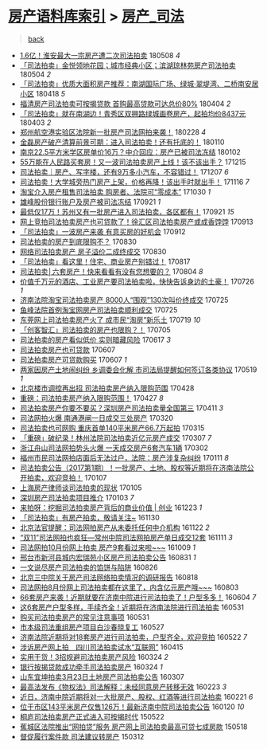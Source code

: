 [房产语料库索引](../../README.md)  > [房产_司法](房产_司法.md)
====
> [back](../README.md)

- [1.6亿！淮安最大一宗房产遭二次司法拍卖](http://jkwz.applinzi.com/ittc/7100784052644873232.html#1.6%E4%BA%BF%EF%BC%81%E6%B7%AE%E5%AE%89%E6%9C%80%E5%A4%A7%E4%B8%80%E5%AE%97%E6%88%BF%E4%BA%A7%E9%81%AD%E4%BA%8C%E6%AC%A1%E5%8F%B8%E6%B3%95%E6%8B%8D%E5%8D%96) 180508 *4* 
- [「司法拍卖」金悦领地花园；城市经典小区；滨湖琼林苑房产司法拍卖](http://jkwz.applinzi.com/ittc/7099125807178056715.html#%E3%80%8C%E5%8F%B8%E6%B3%95%E6%8B%8D%E5%8D%96%E3%80%8D%E9%87%91%E6%82%A6%E9%A2%86%E5%9C%B0%E8%8A%B1%E5%9B%AD%EF%BC%9B%E5%9F%8E%E5%B8%82%E7%BB%8F%E5%85%B8%E5%B0%8F%E5%8C%BA%EF%BC%9B%E6%BB%A8%E6%B9%96%E7%90%BC%E6%9E%97%E8%8B%91%E6%88%BF%E4%BA%A7%E5%8F%B8%E6%B3%95%E6%8B%8D%E5%8D%96) 180504 *2* 
- [「司法拍卖」优质大面积房产推荐：南湖国际广场、绿城·翠堤湾、二桥南安居小区](http://jkwz.applinzi.com/ittc/7093466570884121606.html#%E3%80%8C%E5%8F%B8%E6%B3%95%E6%8B%8D%E5%8D%96%E3%80%8D%E4%BC%98%E8%B4%A8%E5%A4%A7%E9%9D%A2%E7%A7%AF%E6%88%BF%E4%BA%A7%E6%8E%A8%E8%8D%90%EF%BC%9A%E5%8D%97%E6%B9%96%E5%9B%BD%E9%99%85%E5%B9%BF%E5%9C%BA%E3%80%81%E7%BB%BF%E5%9F%8E%C2%B7%E7%BF%A0%E5%A0%A4%E6%B9%BE%E3%80%81%E4%BA%8C%E6%A1%A5%E5%8D%97%E5%AE%89%E5%B1%85%E5%B0%8F%E5%8C%BA) 180418 *5* 
- [福清房产司法拍卖可按揭贷款 首购最高贷款可达总价80%](http://jkwz.applinzi.com/ittc/7088202931985974282.html#%E7%A6%8F%E6%B8%85%E6%88%BF%E4%BA%A7%E5%8F%B8%E6%B3%95%E6%8B%8D%E5%8D%96%E5%8F%AF%E6%8C%89%E6%8F%AD%E8%B4%B7%E6%AC%BE+%E9%A6%96%E8%B4%AD%E6%9C%80%E9%AB%98%E8%B4%B7%E6%AC%BE%E5%8F%AF%E8%BE%BE%E6%80%BB%E4%BB%B780%25) 180404 *2* 
- [「司法拍卖」就在南湖边！青秀区双拥路绿城画卷房产，起拍均价8437元](http://jkwz.applinzi.com/ittc/7087864137692742673.html#%E3%80%8C%E5%8F%B8%E6%B3%95%E6%8B%8D%E5%8D%96%E3%80%8D%E5%B0%B1%E5%9C%A8%E5%8D%97%E6%B9%96%E8%BE%B9%EF%BC%81%E9%9D%92%E7%A7%80%E5%8C%BA%E5%8F%8C%E6%8B%A5%E8%B7%AF%E7%BB%BF%E5%9F%8E%E7%94%BB%E5%8D%B7%E6%88%BF%E4%BA%A7%EF%BC%8C%E8%B5%B7%E6%8B%8D%E5%9D%87%E4%BB%B78437%E5%85%83) 180403 *2* 
- [郑州航空港实验区法院新一批房产司法网拍来袭！](http://jkwz.applinzi.com/ittc/7075060312065967121.html#%E9%83%91%E5%B7%9E%E8%88%AA%E7%A9%BA%E6%B8%AF%E5%AE%9E%E9%AA%8C%E5%8C%BA%E6%B3%95%E9%99%A2%E6%96%B0%E4%B8%80%E6%89%B9%E6%88%BF%E4%BA%A7%E5%8F%B8%E6%B3%95%E7%BD%91%E6%8B%8D%E6%9D%A5%E8%A2%AD%EF%BC%81) 180228 *4* 
- [金磊房产破产清算前景可期：进入司法拍卖！还有托底的！](http://jkwz.applinzi.com/ittc/7056856997750637585.html#%E9%87%91%E7%A3%8A%E6%88%BF%E4%BA%A7%E7%A0%B4%E4%BA%A7%E6%B8%85%E7%AE%97%E5%89%8D%E6%99%AF%E5%8F%AF%E6%9C%9F%EF%BC%9A%E8%BF%9B%E5%85%A5%E5%8F%B8%E6%B3%95%E6%8B%8D%E5%8D%96%EF%BC%81%E8%BF%98%E6%9C%89%E6%89%98%E5%BA%95%E7%9A%84%EF%BC%81) 180110  
- [南京22.5平方米学区房单价16万？中介回应：房产已被司法冻结](http://jkwz.applinzi.com/ittc/7053876695214326790.html#%E5%8D%97%E4%BA%AC22.5%E5%B9%B3%E6%96%B9%E7%B1%B3%E5%AD%A6%E5%8C%BA%E6%88%BF%E5%8D%95%E4%BB%B716%E4%B8%87%EF%BC%9F%E4%B8%AD%E4%BB%8B%E5%9B%9E%E5%BA%94%EF%BC%9A%E6%88%BF%E4%BA%A7%E5%B7%B2%E8%A2%AB%E5%8F%B8%E6%B3%95%E5%86%BB%E7%BB%93) 180102  
- [55万能在人民路买套房！又一波司法拍卖房产上线！该不该出手？](http://jkwz.applinzi.com/ittc/7047104123437057040.html#55%E4%B8%87%E8%83%BD%E5%9C%A8%E4%BA%BA%E6%B0%91%E8%B7%AF%E4%B9%B0%E5%A5%97%E6%88%BF%EF%BC%81%E5%8F%88%E4%B8%80%E6%B3%A2%E5%8F%B8%E6%B3%95%E6%8B%8D%E5%8D%96%E6%88%BF%E4%BA%A7%E4%B8%8A%E7%BA%BF%EF%BC%81%E8%AF%A5%E4%B8%8D%E8%AF%A5%E5%87%BA%E6%89%8B%EF%BC%9F) 171215  
- [司法拍卖｜房产、写字楼，还有9万多小汽车，不容错过！](http://jkwz.applinzi.com/ittc/7044137937552278544.html#%E5%8F%B8%E6%B3%95%E6%8B%8D%E5%8D%96%EF%BD%9C%E6%88%BF%E4%BA%A7%E3%80%81%E5%86%99%E5%AD%97%E6%A5%BC%EF%BC%8C%E8%BF%98%E6%9C%899%E4%B8%87%E5%A4%9A%E5%B0%8F%E6%B1%BD%E8%BD%A6%EF%BC%8C%E4%B8%8D%E5%AE%B9%E9%94%99%E8%BF%87%EF%BC%81) 171207 *6* 
- [司法拍卖！大学城旁热门房产上架，价格再降！该出手时就出手！](http://jkwz.applinzi.com/ittc/7036611673392153616.html#%E5%8F%B8%E6%B3%95%E6%8B%8D%E5%8D%96%EF%BC%81%E5%A4%A7%E5%AD%A6%E5%9F%8E%E6%97%81%E7%83%AD%E9%97%A8%E6%88%BF%E4%BA%A7%E4%B8%8A%E6%9E%B6%EF%BC%8C%E4%BB%B7%E6%A0%BC%E5%86%8D%E9%99%8D%EF%BC%81%E8%AF%A5%E5%87%BA%E6%89%8B%E6%97%B6%E5%B0%B1%E5%87%BA%E6%89%8B%EF%BC%81) 171116 *7* 
- [淘宝介入房产租售司法拍卖 购房者、法院可“零成本”](http://jkwz.applinzi.com/ittc/7030116801491502096.html#%E6%B7%98%E5%AE%9D%E4%BB%8B%E5%85%A5%E6%88%BF%E4%BA%A7%E7%A7%9F%E5%94%AE%E5%8F%B8%E6%B3%95%E6%8B%8D%E5%8D%96+%E8%B4%AD%E6%88%BF%E8%80%85%E3%80%81%E6%B3%95%E9%99%A2%E5%8F%AF%E2%80%9C%E9%9B%B6%E6%88%90%E6%9C%AC%E2%80%9D) 171030 *1* 
- [雄峰股份银行账户及房产被司法冻结](http://jkwz.applinzi.com/ittc/7015898811367687185.html#%E9%9B%84%E5%B3%B0%E8%82%A1%E4%BB%BD%E9%93%B6%E8%A1%8C%E8%B4%A6%E6%88%B7%E5%8F%8A%E6%88%BF%E4%BA%A7%E8%A2%AB%E5%8F%B8%E6%B3%95%E5%86%BB%E7%BB%93) 170921 *1* 
- [最低仅17万！苏州又有一批房产进入司法拍卖，各区都有！](http://jkwz.applinzi.com/ittc/7015800337330603025.html#%E6%9C%80%E4%BD%8E%E4%BB%8517%E4%B8%87%EF%BC%81%E8%8B%8F%E5%B7%9E%E5%8F%88%E6%9C%89%E4%B8%80%E6%89%B9%E6%88%BF%E4%BA%A7%E8%BF%9B%E5%85%A5%E5%8F%B8%E6%B3%95%E6%8B%8D%E5%8D%96%EF%BC%8C%E5%90%84%E5%8C%BA%E9%83%BD%E6%9C%89%EF%BC%81) 170921 *15* 
- [网上竞拍司法拍卖房产也可贷款了！徐汇区司法拍卖房产或成香饽饽](http://jkwz.applinzi.com/ittc/7012612925028827921.html#%E7%BD%91%E4%B8%8A%E7%AB%9E%E6%8B%8D%E5%8F%B8%E6%B3%95%E6%8B%8D%E5%8D%96%E6%88%BF%E4%BA%A7%E4%B9%9F%E5%8F%AF%E8%B4%B7%E6%AC%BE%E4%BA%86%EF%BC%81%E5%BE%90%E6%B1%87%E5%8C%BA%E5%8F%B8%E6%B3%95%E6%8B%8D%E5%8D%96%E6%88%BF%E4%BA%A7%E6%88%96%E6%88%90%E9%A6%99%E9%A5%BD%E9%A5%BD) 170913  
- [「司法拍卖」一波房产来袭 有意买房的好机会](http://jkwz.applinzi.com/ittc/7012478090293543953.html#%E3%80%8C%E5%8F%B8%E6%B3%95%E6%8B%8D%E5%8D%96%E3%80%8D%E4%B8%80%E6%B3%A2%E6%88%BF%E4%BA%A7%E6%9D%A5%E8%A2%AD+%E6%9C%89%E6%84%8F%E4%B9%B0%E6%88%BF%E7%9A%84%E5%A5%BD%E6%9C%BA%E4%BC%9A) 170912  
- [司法拍卖的房产到底限购不？](http://jkwz.applinzi.com/ittc/7007621534318068753.html#%E5%8F%B8%E6%B3%95%E6%8B%8D%E5%8D%96%E7%9A%84%E6%88%BF%E4%BA%A7%E5%88%B0%E5%BA%95%E9%99%90%E8%B4%AD%E4%B8%8D%EF%BC%9F) 170830  
- [网络司法拍卖房产 房子溢价二成终成交](http://jkwz.applinzi.com/ittc/7007482047806047249.html#%E7%BD%91%E7%BB%9C%E5%8F%B8%E6%B3%95%E6%8B%8D%E5%8D%96%E6%88%BF%E4%BA%A7+%E6%88%BF%E5%AD%90%E6%BA%A2%E4%BB%B7%E4%BA%8C%E6%88%90%E7%BB%88%E6%88%90%E4%BA%A4) 170830  
- [「司法拍卖」看这里！住宅、商业房产别错过！](http://jkwz.applinzi.com/ittc/7002831565829440529.html#%E3%80%8C%E5%8F%B8%E6%B3%95%E6%8B%8D%E5%8D%96%E3%80%8D%E7%9C%8B%E8%BF%99%E9%87%8C%EF%BC%81%E4%BD%8F%E5%AE%85%E3%80%81%E5%95%86%E4%B8%9A%E6%88%BF%E4%BA%A7%E5%88%AB%E9%94%99%E8%BF%87%EF%BC%81) 170817  
- [司法拍卖│六套房产！快来看看有没有您想要的？](http://jkwz.applinzi.com/ittc/6998032891639235600.html#%E5%8F%B8%E6%B3%95%E6%8B%8D%E5%8D%96%E2%94%82%E5%85%AD%E5%A5%97%E6%88%BF%E4%BA%A7%EF%BC%81%E5%BF%AB%E6%9D%A5%E7%9C%8B%E7%9C%8B%E6%9C%89%E6%B2%A1%E6%9C%89%E6%82%A8%E6%83%B3%E8%A6%81%E7%9A%84%EF%BC%9F) 170804 *8* 
- [价值千万元的酒店、工业房产要司法拍卖啦，快快告诉身边的土豪！](http://jkwz.applinzi.com/ittc/6994693428473234448.html#%E4%BB%B7%E5%80%BC%E5%8D%83%E4%B8%87%E5%85%83%E7%9A%84%E9%85%92%E5%BA%97%E3%80%81%E5%B7%A5%E4%B8%9A%E6%88%BF%E4%BA%A7%E8%A6%81%E5%8F%B8%E6%B3%95%E6%8B%8D%E5%8D%96%E5%95%A6%EF%BC%8C%E5%BF%AB%E5%BF%AB%E5%91%8A%E8%AF%89%E8%BA%AB%E8%BE%B9%E7%9A%84%E5%9C%9F%E8%B1%AA%EF%BC%81) 170726 *1* 
- [济南法院淘宝司法拍卖房产 8000人“围观”130次叫价终成交](http://jkwz.applinzi.com/ittc/6994334877301081104.html#%E6%B5%8E%E5%8D%97%E6%B3%95%E9%99%A2%E6%B7%98%E5%AE%9D%E5%8F%B8%E6%B3%95%E6%8B%8D%E5%8D%96%E6%88%BF%E4%BA%A7+8000%E4%BA%BA%E2%80%9C%E5%9B%B4%E8%A7%82%E2%80%9D130%E6%AC%A1%E5%8F%AB%E4%BB%B7%E7%BB%88%E6%88%90%E4%BA%A4) 170725  
- [鱼峰法院首例淘宝网房产司法拍卖顺利成交](http://jkwz.applinzi.com/ittc/6994296782023296017.html#%E9%B1%BC%E5%B3%B0%E6%B3%95%E9%99%A2%E9%A6%96%E4%BE%8B%E6%B7%98%E5%AE%9D%E7%BD%91%E6%88%BF%E4%BA%A7%E5%8F%B8%E6%B3%95%E6%8B%8D%E5%8D%96%E9%A1%BA%E5%88%A9%E6%88%90%E4%BA%A4) 170725  
- [东莞网上司法拍卖房产火了 成市民“淘房”新乐土](http://jkwz.applinzi.com/ittc/6991952718087062544.html#%E4%B8%9C%E8%8E%9E%E7%BD%91%E4%B8%8A%E5%8F%B8%E6%B3%95%E6%8B%8D%E5%8D%96%E6%88%BF%E4%BA%A7%E7%81%AB%E4%BA%86+%E6%88%90%E5%B8%82%E6%B0%91%E2%80%9C%E6%B7%98%E6%88%BF%E2%80%9D%E6%96%B0%E4%B9%90%E5%9C%9F) 170719 *10* 
- [「创客智汇」司法拍卖的房产也限购？！](http://jkwz.applinzi.com/ittc/6986866279489995793.html#%E3%80%8C%E5%88%9B%E5%AE%A2%E6%99%BA%E6%B1%87%E3%80%8D%E5%8F%B8%E6%B3%95%E6%8B%8D%E5%8D%96%E7%9A%84%E6%88%BF%E4%BA%A7%E4%B9%9F%E9%99%90%E8%B4%AD%EF%BC%9F%EF%BC%81) 170705  
- [司法拍卖的房产看似低价 实则暗藏风险](http://jkwz.applinzi.com/ittc/6980052712602207236.html#%E5%8F%B8%E6%B3%95%E6%8B%8D%E5%8D%96%E7%9A%84%E6%88%BF%E4%BA%A7%E7%9C%8B%E4%BC%BC%E4%BD%8E%E4%BB%B7+%E5%AE%9E%E5%88%99%E6%9A%97%E8%97%8F%E9%A3%8E%E9%99%A9) 170617 *3* 
- [司法拍卖房产也可贷款](http://jkwz.applinzi.com/ittc/6976352021207581701.html#%E5%8F%B8%E6%B3%95%E6%8B%8D%E5%8D%96%E6%88%BF%E4%BA%A7%E4%B9%9F%E5%8F%AF%E8%B4%B7%E6%AC%BE) 170607  
- [司法拍卖房产可贷款购买](http://jkwz.applinzi.com/ittc/6976231498725196805.html#%E5%8F%B8%E6%B3%95%E6%8B%8D%E5%8D%96%E6%88%BF%E4%BA%A7%E5%8F%AF%E8%B4%B7%E6%AC%BE%E8%B4%AD%E4%B9%B0) 170607 *1* 
- [两家因房产土地闹纠纷 乡调委会化解 市司法局提醒如何签订各类协议](http://jkwz.applinzi.com/ittc/6969391818058761220.html#%E4%B8%A4%E5%AE%B6%E5%9B%A0%E6%88%BF%E4%BA%A7%E5%9C%9F%E5%9C%B0%E9%97%B9%E7%BA%A0%E7%BA%B7+%E4%B9%A1%E8%B0%83%E5%A7%94%E4%BC%9A%E5%8C%96%E8%A7%A3+%E5%B8%82%E5%8F%B8%E6%B3%95%E5%B1%80%E6%8F%90%E9%86%92%E5%A6%82%E4%BD%95%E7%AD%BE%E8%AE%A2%E5%90%84%E7%B1%BB%E5%8D%8F%E8%AE%AE) 170519 *1* 
- [北京楼市调控再出招 司法拍卖房产纳入限购范围](http://jkwz.applinzi.com/ittc/6961529695618204676.html#%E5%8C%97%E4%BA%AC%E6%A5%BC%E5%B8%82%E8%B0%83%E6%8E%A7%E5%86%8D%E5%87%BA%E6%8B%9B+%E5%8F%B8%E6%B3%95%E6%8B%8D%E5%8D%96%E6%88%BF%E4%BA%A7%E7%BA%B3%E5%85%A5%E9%99%90%E8%B4%AD%E8%8C%83%E5%9B%B4) 170428  
- [重磅：司法拍卖房产纳入限购范围！](http://jkwz.applinzi.com/ittc/6961268821003338756.html#%E9%87%8D%E7%A3%85%EF%BC%9A%E5%8F%B8%E6%B3%95%E6%8B%8D%E5%8D%96%E6%88%BF%E4%BA%A7%E7%BA%B3%E5%85%A5%E9%99%90%E8%B4%AD%E8%8C%83%E5%9B%B4%EF%BC%81) 170427 *8* 
- [司法拍卖房产你要不要买？深圳房产司法拍卖量全国第三](http://jkwz.applinzi.com/ittc/6955190281870771205.html#%E5%8F%B8%E6%B3%95%E6%8B%8D%E5%8D%96%E6%88%BF%E4%BA%A7%E4%BD%A0%E8%A6%81%E4%B8%8D%E8%A6%81%E4%B9%B0%EF%BC%9F%E6%B7%B1%E5%9C%B3%E6%88%BF%E4%BA%A7%E5%8F%B8%E6%B3%95%E6%8B%8D%E5%8D%96%E9%87%8F%E5%85%A8%E5%9B%BD%E7%AC%AC%E4%B8%89) 170411 *3* 
- [司法网拍火爆 南通港闸一日成交三处房产](http://jkwz.applinzi.com/ittc/6947026768568517636.html#%E5%8F%B8%E6%B3%95%E7%BD%91%E6%8B%8D%E7%81%AB%E7%88%86+%E5%8D%97%E9%80%9A%E6%B8%AF%E9%97%B8%E4%B8%80%E6%97%A5%E6%88%90%E4%BA%A4%E4%B8%89%E5%A4%84%E6%88%BF%E4%BA%A7) 170320  
- [司法拍卖也可网购 重庆首单140平米房产66.7万起拍](http://jkwz.applinzi.com/ittc/6945205647632237573.html#%E5%8F%B8%E6%B3%95%E6%8B%8D%E5%8D%96%E4%B9%9F%E5%8F%AF%E7%BD%91%E8%B4%AD+%E9%87%8D%E5%BA%86%E9%A6%96%E5%8D%95140%E5%B9%B3%E7%B1%B3%E6%88%BF%E4%BA%A766.7%E4%B8%87%E8%B5%B7%E6%8B%8D) 170315  
- [「重磅」破纪录！林州法院司法拍卖近亿元房产成交](http://jkwz.applinzi.com/ittc/6942370411940676613.html#%E3%80%8C%E9%87%8D%E7%A3%85%E3%80%8D%E7%A0%B4%E7%BA%AA%E5%BD%95%EF%BC%81%E6%9E%97%E5%B7%9E%E6%B3%95%E9%99%A2%E5%8F%B8%E6%B3%95%E6%8B%8D%E5%8D%96%E8%BF%91%E4%BA%BF%E5%85%83%E6%88%BF%E4%BA%A7%E6%88%90%E4%BA%A4) 170307 *7* 
- [浙江舟山司法网拍势头火爆 一天成交房产6套汽车1辆](http://jkwz.applinzi.com/ittc/6940475965124903941.html#%E6%B5%99%E6%B1%9F%E8%88%9F%E5%B1%B1%E5%8F%B8%E6%B3%95%E7%BD%91%E6%8B%8D%E5%8A%BF%E5%A4%B4%E7%81%AB%E7%88%86+%E4%B8%80%E5%A4%A9%E6%88%90%E4%BA%A4%E6%88%BF%E4%BA%A76%E5%A5%97%E6%B1%BD%E8%BD%A61%E8%BE%86) 170302  
- [福州市民司法网拍店面后无法过户，法院：房产涉复杂纠纷](http://jkwz.applinzi.com/ittc/6921889174952346628.html#%E7%A6%8F%E5%B7%9E%E5%B8%82%E6%B0%91%E5%8F%B8%E6%B3%95%E7%BD%91%E6%8B%8D%E5%BA%97%E9%9D%A2%E5%90%8E%E6%97%A0%E6%B3%95%E8%BF%87%E6%88%B7%EF%BC%8C%E6%B3%95%E9%99%A2%EF%BC%9A%E6%88%BF%E4%BA%A7%E6%B6%89%E5%A4%8D%E6%9D%82%E7%BA%A0%E7%BA%B7) 170111 *8* 
- [司法拍卖公告（2017第1期）！一批房产、土地、股权等近期将在济南法院公开拍卖，欢迎竞拍！](http://jkwz.applinzi.com/ittc/6920356045959726084.html#%E5%8F%B8%E6%B3%95%E6%8B%8D%E5%8D%96%E5%85%AC%E5%91%8A%EF%BC%882017%E7%AC%AC1%E6%9C%9F%EF%BC%89%EF%BC%81%E4%B8%80%E6%89%B9%E6%88%BF%E4%BA%A7%E3%80%81%E5%9C%9F%E5%9C%B0%E3%80%81%E8%82%A1%E6%9D%83%E7%AD%89%E8%BF%91%E6%9C%9F%E5%B0%86%E5%9C%A8%E6%B5%8E%E5%8D%97%E6%B3%95%E9%99%A2%E5%85%AC%E5%BC%80%E6%8B%8D%E5%8D%96%EF%BC%8C%E6%AC%A2%E8%BF%8E%E7%AB%9E%E6%8B%8D%EF%BC%81) 170107  
- [上海房产律师谈司法拍卖的现状](http://jkwz.applinzi.com/ittc/6919668137586066436.html#%E4%B8%8A%E6%B5%B7%E6%88%BF%E4%BA%A7%E5%BE%8B%E5%B8%88%E8%B0%88%E5%8F%B8%E6%B3%95%E6%8B%8D%E5%8D%96%E7%9A%84%E7%8E%B0%E7%8A%B6) 170105  
- [深圳房产司法拍卖项目推介](http://jkwz.applinzi.com/ittc/6918981171693487109.html#%E6%B7%B1%E5%9C%B3%E6%88%BF%E4%BA%A7%E5%8F%B8%E6%B3%95%E6%8B%8D%E5%8D%96%E9%A1%B9%E7%9B%AE%E6%8E%A8%E4%BB%8B) 170103 *7* 
- [来拍呀：挖掘司法拍卖房产背后的商业价值 | 创业](http://jkwz.applinzi.com/ittc/6914815451405485060.html#%E6%9D%A5%E6%8B%8D%E5%91%80%EF%BC%9A%E6%8C%96%E6%8E%98%E5%8F%B8%E6%B3%95%E6%8B%8D%E5%8D%96%E6%88%BF%E4%BA%A7%E8%83%8C%E5%90%8E%E7%9A%84%E5%95%86%E4%B8%9A%E4%BB%B7%E5%80%BC+%7C+%E5%88%9B%E4%B8%9A) 161223 *1* 
- [「司法拍卖」有房产拍卖，敬请关注~](http://jkwz.applinzi.com/ittc/6906376687171666948.html#%E3%80%8C%E5%8F%B8%E6%B3%95%E6%8B%8D%E5%8D%96%E3%80%8D%E6%9C%89%E6%88%BF%E4%BA%A7%E6%8B%8D%E5%8D%96%EF%BC%8C%E6%95%AC%E8%AF%B7%E5%85%B3%E6%B3%A8%7E) 161130  
- [北京法官提醒：司法网拍房产从未委托任何中介机构](http://jkwz.applinzi.com/ittc/6903347136862618629.html#%E5%8C%97%E4%BA%AC%E6%B3%95%E5%AE%98%E6%8F%90%E9%86%92%EF%BC%9A%E5%8F%B8%E6%B3%95%E7%BD%91%E6%8B%8D%E6%88%BF%E4%BA%A7%E4%BB%8E%E6%9C%AA%E5%A7%94%E6%89%98%E4%BB%BB%E4%BD%95%E4%B8%AD%E4%BB%8B%E6%9C%BA%E6%9E%84) 161122 *2* 
- [“双11”司法网拍也疯狂—常州中院司法网拍房产单日成交12套](http://jkwz.applinzi.com/ittc/6899310576827630597.html#%E2%80%9C%E5%8F%8C11%E2%80%9D%E5%8F%B8%E6%B3%95%E7%BD%91%E6%8B%8D%E4%B9%9F%E7%96%AF%E7%8B%82%E2%80%94%E5%B8%B8%E5%B7%9E%E4%B8%AD%E9%99%A2%E5%8F%B8%E6%B3%95%E7%BD%91%E6%8B%8D%E6%88%BF%E4%BA%A7%E5%8D%95%E6%97%A5%E6%88%90%E4%BA%A412%E5%A5%97) 161111 *3* 
- [司法网拍10月份网上拍卖 房产9套看过来啦~~~](http://jkwz.applinzi.com/ittc/6887028629753562116.html#%E5%8F%B8%E6%B3%95%E7%BD%91%E6%8B%8D10%E6%9C%88%E4%BB%BD%E7%BD%91%E4%B8%8A%E6%8B%8D%E5%8D%96+%E6%88%BF%E4%BA%A79%E5%A5%97%E7%9C%8B%E8%BF%87%E6%9D%A5%E5%95%A6%7E%7E%7E) 161009 *1* 
- [邢台市新河县城内宏瑞苑小区房产司法拍卖公告](http://jkwz.applinzi.com/ittc/6872441628299625477.html#%E9%82%A2%E5%8F%B0%E5%B8%82%E6%96%B0%E6%B2%B3%E5%8E%BF%E5%9F%8E%E5%86%85%E5%AE%8F%E7%91%9E%E8%8B%91%E5%B0%8F%E5%8C%BA%E6%88%BF%E4%BA%A7%E5%8F%B8%E6%B3%95%E6%8B%8D%E5%8D%96%E5%85%AC%E5%91%8A) 160831 *1* 
- [一文说尽房产司法拍卖的馅饼与陷阱](http://jkwz.applinzi.com/ittc/6870695838023681028.html#%E4%B8%80%E6%96%87%E8%AF%B4%E5%B0%BD%E6%88%BF%E4%BA%A7%E5%8F%B8%E6%B3%95%E6%8B%8D%E5%8D%96%E7%9A%84%E9%A6%85%E9%A5%BC%E4%B8%8E%E9%99%B7%E9%98%B1) 160826  
- [北京三中院关于房产司法网络拍卖情况的调研报告](http://jkwz.applinzi.com/ittc/6867605754873381892.html#%E5%8C%97%E4%BA%AC%E4%B8%89%E4%B8%AD%E9%99%A2%E5%85%B3%E4%BA%8E%E6%88%BF%E4%BA%A7%E5%8F%B8%E6%B3%95%E7%BD%91%E7%BB%9C%E6%8B%8D%E5%8D%96%E6%83%85%E5%86%B5%E7%9A%84%E8%B0%83%E7%A0%94%E6%8A%A5%E5%91%8A) 160818  
- [司法网拍8月份网上司法拍卖都在这里了，内含亿元房产哦~~~](http://jkwz.applinzi.com/ittc/6862179511801742340.html#%E5%8F%B8%E6%B3%95%E7%BD%91%E6%8B%8D8%E6%9C%88%E4%BB%BD%E7%BD%91%E4%B8%8A%E5%8F%B8%E6%B3%95%E6%8B%8D%E5%8D%96%E9%83%BD%E5%9C%A8%E8%BF%99%E9%87%8C%E4%BA%86%EF%BC%8C%E5%86%85%E5%90%AB%E4%BA%BF%E5%85%83%E6%88%BF%E4%BA%A7%E5%93%A6%7E%7E%7E) 160803  
- [66套房产来袭！近期就要在济南中院进行司法拍卖了！户型多多！](http://jkwz.applinzi.com/ittc/6839887811280634885.html#66%E5%A5%97%E6%88%BF%E4%BA%A7%E6%9D%A5%E8%A2%AD%EF%BC%81%E8%BF%91%E6%9C%9F%E5%B0%B1%E8%A6%81%E5%9C%A8%E6%B5%8E%E5%8D%97%E4%B8%AD%E9%99%A2%E8%BF%9B%E8%A1%8C%E5%8F%B8%E6%B3%95%E6%8B%8D%E5%8D%96%E4%BA%86%EF%BC%81%E6%88%B7%E5%9E%8B%E5%A4%9A%E5%A4%9A%EF%BC%81) 160604 *7* 
- [这6套房产户型多样，手续齐全！近期将在济南法院进行司法拍卖](http://jkwz.applinzi.com/ittc/6838272272678519813.html#%E8%BF%996%E5%A5%97%E6%88%BF%E4%BA%A7%E6%88%B7%E5%9E%8B%E5%A4%9A%E6%A0%B7%EF%BC%8C%E6%89%8B%E7%BB%AD%E9%BD%90%E5%85%A8%EF%BC%81%E8%BF%91%E6%9C%9F%E5%B0%86%E5%9C%A8%E6%B5%8E%E5%8D%97%E6%B3%95%E9%99%A2%E8%BF%9B%E8%A1%8C%E5%8F%B8%E6%B3%95%E6%8B%8D%E5%8D%96) 160531  
- [购买司法拍卖房产的常见注意事项](http://jkwz.applinzi.com/ittc/6838169007034991621.html#%E8%B4%AD%E4%B9%B0%E5%8F%B8%E6%B3%95%E6%8B%8D%E5%8D%96%E6%88%BF%E4%BA%A7%E7%9A%84%E5%B8%B8%E8%A7%81%E6%B3%A8%E6%84%8F%E4%BA%8B%E9%A1%B9) 160531  
- [市本级司法重组房产项目白沙春晓复工](http://jkwz.applinzi.com/ittc/6836854206723785733.html#%E5%B8%82%E6%9C%AC%E7%BA%A7%E5%8F%B8%E6%B3%95%E9%87%8D%E7%BB%84%E6%88%BF%E4%BA%A7%E9%A1%B9%E7%9B%AE%E7%99%BD%E6%B2%99%E6%98%A5%E6%99%93%E5%A4%8D%E5%B7%A5) 160527  
- [济南法院近期将对18套房产进行司法拍卖，户型齐全，欢迎竞拍](http://jkwz.applinzi.com/ittc/6835177353155970052.html#%E6%B5%8E%E5%8D%97%E6%B3%95%E9%99%A2%E8%BF%91%E6%9C%9F%E5%B0%86%E5%AF%B918%E5%A5%97%E6%88%BF%E4%BA%A7%E8%BF%9B%E8%A1%8C%E5%8F%B8%E6%B3%95%E6%8B%8D%E5%8D%96%EF%BC%8C%E6%88%B7%E5%9E%8B%E9%BD%90%E5%85%A8%EF%BC%8C%E6%AC%A2%E8%BF%8E%E7%AB%9E%E6%8B%8D) 160522 *7* 
- [涉诉房产网上拍　四川司法拍卖试水“互联网”](http://jkwz.applinzi.com/ittc/6821238926110884868.html#%E6%B6%89%E8%AF%89%E6%88%BF%E4%BA%A7%E7%BD%91%E4%B8%8A%E6%8B%8D%E3%80%80%E5%9B%9B%E5%B7%9D%E5%8F%B8%E6%B3%95%E6%8B%8D%E5%8D%96%E8%AF%95%E6%B0%B4%E2%80%9C%E4%BA%92%E8%81%94%E7%BD%91%E2%80%9D) 160415  
- [实用干货！3招规避司法拍卖房产风险](http://jkwz.applinzi.com/ittc/6813099845157913605.html#%E5%AE%9E%E7%94%A8%E5%B9%B2%E8%B4%A7%EF%BC%813%E6%8B%9B%E8%A7%84%E9%81%BF%E5%8F%B8%E6%B3%95%E6%8B%8D%E5%8D%96%E6%88%BF%E4%BA%A7%E9%A3%8E%E9%99%A9) 160324 *2* 
- [银行按揭贷款成功牵手司法拍卖房产](http://jkwz.applinzi.com/ittc/6812814202309706757.html#%E9%93%B6%E8%A1%8C%E6%8C%89%E6%8F%AD%E8%B4%B7%E6%AC%BE%E6%88%90%E5%8A%9F%E7%89%B5%E6%89%8B%E5%8F%B8%E6%B3%95%E6%8B%8D%E5%8D%96%E6%88%BF%E4%BA%A7) 160324 *1* 
- [山东宜坤拍卖3月23日土地房产司法拍卖公告](http://jkwz.applinzi.com/ittc/6806873684404864004.html#%E5%B1%B1%E4%B8%9C%E5%AE%9C%E5%9D%A4%E6%8B%8D%E5%8D%963%E6%9C%8823%E6%97%A5%E5%9C%9F%E5%9C%B0%E6%88%BF%E4%BA%A7%E5%8F%B8%E6%B3%95%E6%8B%8D%E5%8D%96%E5%85%AC%E5%91%8A) 160307  
- [最高法发布《物权法》司法解释：未经同意房产转移无效](http://jkwz.applinzi.com/ittc/6802026140684256260.html#%E6%9C%80%E9%AB%98%E6%B3%95%E5%8F%91%E5%B8%83%E3%80%8A%E7%89%A9%E6%9D%83%E6%B3%95%E3%80%8B%E5%8F%B8%E6%B3%95%E8%A7%A3%E9%87%8A%EF%BC%9A%E6%9C%AA%E7%BB%8F%E5%90%8C%E6%84%8F%E6%88%BF%E4%BA%A7%E8%BD%AC%E7%A7%BB%E6%97%A0%E6%95%88) 160223 *3* 
- [近日，济南中院近期将对一大批房产、股权、红酒等进行司法拍卖](http://jkwz.applinzi.com/ittc/6801340145152295940.html#%E8%BF%91%E6%97%A5%EF%BC%8C%E6%B5%8E%E5%8D%97%E4%B8%AD%E9%99%A2%E8%BF%91%E6%9C%9F%E5%B0%86%E5%AF%B9%E4%B8%80%E5%A4%A7%E6%89%B9%E6%88%BF%E4%BA%A7%E3%80%81%E8%82%A1%E6%9D%83%E3%80%81%E7%BA%A2%E9%85%92%E7%AD%89%E8%BF%9B%E8%A1%8C%E5%8F%B8%E6%B3%95%E6%8B%8D%E5%8D%96) 160221 *6* 
- [位于市区143平米房产仅售126万！最新济南中院司法拍卖公告](http://jkwz.applinzi.com/ittc/6789359189168227333.html#%E4%BD%8D%E4%BA%8E%E5%B8%82%E5%8C%BA143%E5%B9%B3%E7%B1%B3%E6%88%BF%E4%BA%A7%E4%BB%85%E5%94%AE126%E4%B8%87%EF%BC%81%E6%9C%80%E6%96%B0%E6%B5%8E%E5%8D%97%E4%B8%AD%E9%99%A2%E5%8F%B8%E6%B3%95%E6%8B%8D%E5%8D%96%E5%85%AC%E5%91%8A) 160120 *10* 
- [桐庐司法拍卖房产正式进入可按揭时代](http://jkwz.applinzi.com/ittc/547650611417190566.html#%E6%A1%90%E5%BA%90%E5%8F%B8%E6%B3%95%E6%8B%8D%E5%8D%96%E6%88%BF%E4%BA%A7%E6%AD%A3%E5%BC%8F%E8%BF%9B%E5%85%A5%E5%8F%AF%E6%8C%89%E6%8F%AD%E6%97%B6%E4%BB%A3) 150522  
- [蕉城区法院推出“网拍贷”服务 房产网上司法拍卖最高可贷七成房款](http://jkwz.applinzi.com/ittc/547650611414498358.html#%E8%95%89%E5%9F%8E%E5%8C%BA%E6%B3%95%E9%99%A2%E6%8E%A8%E5%87%BA%E2%80%9C%E7%BD%91%E6%8B%8D%E8%B4%B7%E2%80%9D%E6%9C%8D%E5%8A%A1+%E6%88%BF%E4%BA%A7%E7%BD%91%E4%B8%8A%E5%8F%B8%E6%B3%95%E6%8B%8D%E5%8D%96%E6%9C%80%E9%AB%98%E5%8F%AF%E8%B4%B7%E4%B8%83%E6%88%90%E6%88%BF%E6%AC%BE) 150518  
- [督促履行案件款 司法建议转房产](http://jkwz.applinzi.com/ittc/547650611397108888.html#%E7%9D%A3%E4%BF%83%E5%B1%A5%E8%A1%8C%E6%A1%88%E4%BB%B6%E6%AC%BE+%E5%8F%B8%E6%B3%95%E5%BB%BA%E8%AE%AE%E8%BD%AC%E6%88%BF%E4%BA%A7) 150312  

